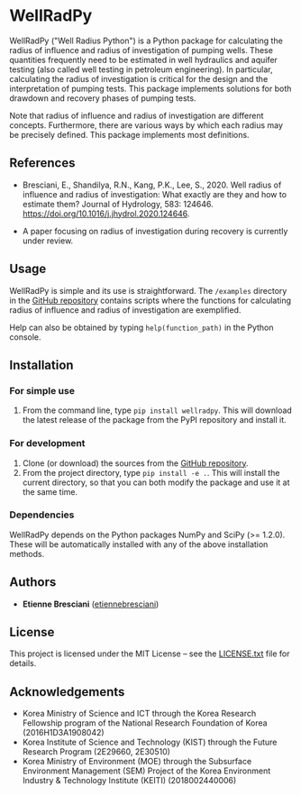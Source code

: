 # WellRadPy

WellRadPy ("Well Radius Python") is a Python package for calculating the radius
of influence and radius of investigation of pumping wells. These quantities
frequently need to be estimated in well hydraulics and aquifer testing (also
called well testing in petroleum engineering). In particular, calculating the
radius of investigation is critical for the design and the interpretation of
pumping tests. This package implements solutions for both drawdown and recovery
phases of pumping tests.

Note that radius of influence and radius of investigation are different
concepts. Furthermore, there are various ways by which each radius may be
precisely defined. This package implements most definitions.

## References

* Bresciani, E., Shandilya, R.N., Kang, P.K., Lee, S., 2020. Well radius of
influence and radius of investigation: What exactly are they and how to
estimate them? Journal of Hydrology, 583: 124646.
https://doi.org/10.1016/j.jhydrol.2020.124646.

* A paper focusing on radius of investigation during recovery is currently
under review.

## Usage

WellRadPy is simple and its use is straightforward. The ``/examples`` directory
in the [GitHub repository](https://github.com/etiennebresciani/wellradpy)
contains scripts where the functions for calculating radius of influence and
radius of investigation are exemplified.

Help can also be obtained by typing ``help(function_path)`` in the Python
console.

## Installation

### For simple use

1. From the command line, type ``pip install wellradpy``. This will download
the latest release of the package from the PyPI repository and install it.

### For development

1. Clone (or download) the sources from the
[GitHub repository](https://github.com/etiennebresciani/wellradpy).
2. From the project directory, type ``pip install -e .``.
This will install the current directory, so that you can both modify the
package and use it at the same time.

### Dependencies

WellRadPy depends on the Python packages NumPy and SciPy (>= 1.2.0). These
will be automatically installed with any of the above installation methods.

## Authors

* **Etienne Bresciani**
([etiennebresciani](https://github.com/etiennebresciani))

## License

This project is licensed under the MIT License &ndash; see the
[LICENSE.txt](LICENSE.txt) file for details.

## Acknowledgements

* Korea Ministry of Science and ICT through the Korea Research Fellowship
program of the National Research Foundation of Korea (2016H1D3A1908042)
* Korea Institute of Science and Technology (KIST) through the Future Research
Program (2E29660, 2E30510)
* Korea Ministry of Environment (MOE) through the Subsurface Environment
Management (SEM) Project of the Korea Environment Industry & Technology
Institute (KEITI) (2018002440006)
